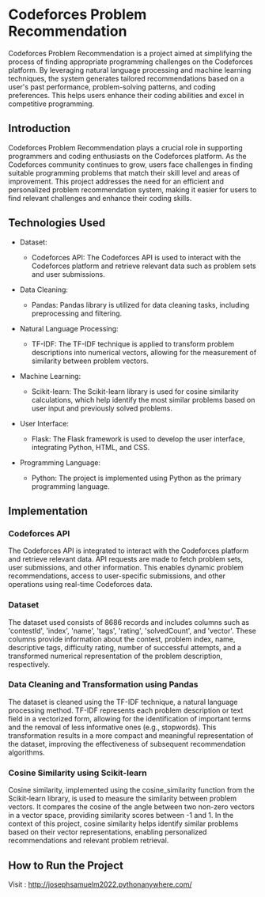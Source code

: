 # Codeforces Problem Recommendation

Codeforces Problem Recommendation is a project aimed at simplifying the process of finding appropriate programming challenges on the Codeforces platform. By leveraging natural language processing and machine learning techniques, the system generates tailored recommendations based on a user's past performance, problem-solving patterns, and coding preferences. This helps users enhance their coding abilities and excel in competitive programming.

## Introduction

Codeforces Problem Recommendation plays a crucial role in supporting programmers and coding enthusiasts on the Codeforces platform. As the Codeforces community continues to grow, users face challenges in finding suitable programming problems that match their skill level and areas of improvement. This project addresses the need for an efficient and personalized problem recommendation system, making it easier for users to find relevant challenges and enhance their coding skills.

## Technologies Used

- Dataset:
  - Codeforces API: The Codeforces API is used to interact with the Codeforces platform and retrieve relevant data such as problem sets and user submissions.

- Data Cleaning:
  - Pandas: Pandas library is utilized for data cleaning tasks, including preprocessing and filtering.

- Natural Language Processing:
  - TF-IDF: The TF-IDF technique is applied to transform problem descriptions into numerical vectors, allowing for the measurement of similarity between problem vectors.

- Machine Learning:
  - Scikit-learn: The Scikit-learn library is used for cosine similarity calculations, which help identify the most similar problems based on user input and previously solved problems.

- User Interface:
  - Flask: The Flask framework is used to develop the user interface, integrating Python, HTML, and CSS.

- Programming Language:
  - Python: The project is implemented using Python as the primary programming language.

## Implementation

### Codeforces API

The Codeforces API is integrated to interact with the Codeforces platform and retrieve relevant data. API requests are made to fetch problem sets, user submissions, and other information. This enables dynamic problem recommendations, access to user-specific submissions, and other operations using real-time Codeforces data.

### Dataset

The dataset used consists of 8686 records and includes columns such as 'contestId', 'index', 'name', 'tags', 'rating', 'solvedCount', and 'vector'. These columns provide information about the contest, problem index, name, descriptive tags, difficulty rating, number of successful attempts, and a transformed numerical representation of the problem description, respectively.

### Data Cleaning and Transformation using Pandas

The dataset is cleaned using the TF-IDF technique, a natural language processing method. TF-IDF represents each problem description or text field in a vectorized form, allowing for the identification of important terms and the removal of less informative ones (e.g., stopwords). This transformation results in a more compact and meaningful representation of the dataset, improving the effectiveness of subsequent recommendation algorithms.

### Cosine Similarity using Scikit-learn

Cosine similarity, implemented using the cosine_similarity function from the Scikit-learn library, is used to measure the similarity between problem vectors. It compares the cosine of the angle between two non-zero vectors in a vector space, providing similarity scores between -1 and 1. In the context of this project, cosine similarity helps identify similar problems based on their vector representations, enabling personalized recommendations and relevant problem retrieval.

## How to Run the Project

Visit : http://josephsamuelm2022.pythonanywhere.com/




